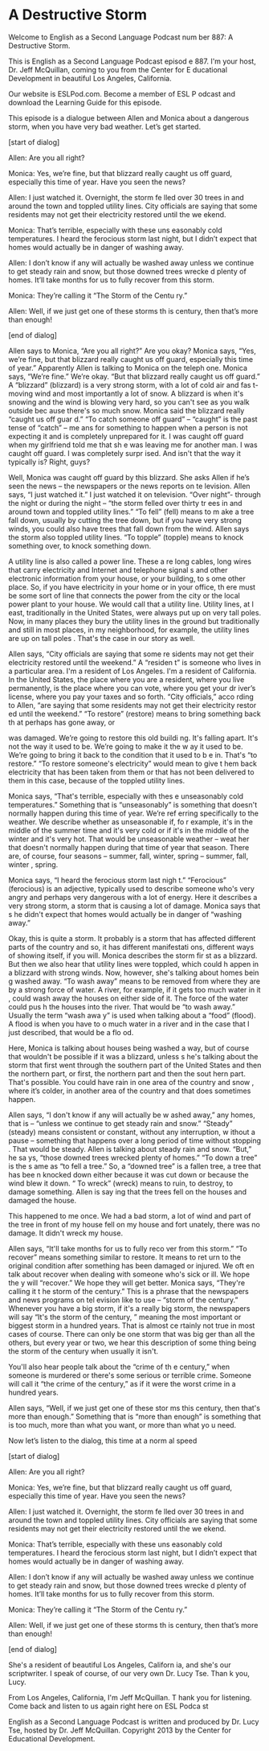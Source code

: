 # A Destructive Storm

Welcome to English as a Second Language Podcast num ber 887: A Destructive Storm. 

This is English as a Second Language Podcast episod e 887. I'm your host, Dr. Jeff McQuillan, coming to you from the Center for E ducational Development in beautiful Los Angeles, California.  

Our website is ESLPod.com. Become a member of ESL P odcast and download the Learning Guide for this episode.  

This episode is a dialogue between Allen and Monica  about a dangerous storm, when you have very bad weather. Let’s get started. 

[start of dialog] 

Allen:  Are you all right? 

Monica:  Yes, we’re fine, but that blizzard really caught us off guard, especially this time of year.  Have you seen the news? 

Allen:  I just watched it.  Overnight, the storm fe lled over 30 trees in and around the town and toppled utility lines.  City officials  are saying that some residents may not get their electricity restored until the we ekend.   

Monica:  That’s terrible, especially with these uns easonably cold temperatures.  I heard the ferocious storm last night, but I didn’t expect that homes would actually be in danger of washing away.   

Allen:  I don’t know if any will actually be washed  away unless we continue to get steady rain and snow, but those downed trees wrecke d plenty of homes.  It’ll take months for us to fully recover from this storm. 

Monica:  They’re calling it “The Storm of the Centu ry.” 

Allen:  Well, if we just get one of these storms th is century, then that’s more than enough! 

[end of dialog] 

Allen says to Monica, “Are you all right?” Are you okay? Monica says, “Yes, we’re fine, but that blizzard really caught us off guard,  especially this time of year.” Apparently Allen is talking to Monica on the teleph one. Monica says, “We’re fine.” We’re okay. “But that blizzard really caught us off  guard.” A “blizzard” (blizzard) is a very strong storm, with a lot of cold air and fas t-moving wind and most importantly a lot of snow. A blizzard is when it's snowing and the wind is blowing very hard, so you can't see as you walk outside bec ause there's so much snow. Monica said the blizzard really “caught us off guar d.” “To catch someone off guard” – “caught” is the past tense of “catch” – me ans for something to happen when a person is not expecting it and is completely  unprepared for it. I was caught off guard when my girlfriend told me that sh e was leaving me for another man. I was caught off guard. I was completely surpr ised. And isn't that the way it typically is? Right, guys?  

Well, Monica was caught off guard by this blizzard.  She asks Allen if he’s seen the news – the newspapers or the news reports on te levision. Allen says, “I just watched it.” I just watched it on television. “Over night”- through the night or during the night – “the storm felled over thirty tr ees in and around town and toppled utility lines.” “To fell” (fell) means to m ake a tree fall down, usually by cutting the tree down, but if you have very strong winds, you could also have trees that fall down from the wind. Allen says the storm also toppled utility lines. “To topple” (topple) means to knock something over,  to knock something down.  

A utility line is also called a power line. These a re long cables, long wires that carry electricity and Internet and telephone signal s and other electronic information from your house, or your building, to s ome other place. So, if you have electricity in your home or in your office, th ere must be some sort of line that connects the power from the city or the local power plant to your house. We would call that a utility line. Utility lines, at l east, traditionally in the United States, were always put up on very tall poles. Now, in many  places they bury the utility lines in the ground but traditionally and still in most places, in my neighborhood, for example, the utility lines are up on tall poles . That's the case in our story as well.  

Allen says, “City officials are saying that some re sidents may not get their electricity restored until the weekend.” A “residen t” is someone who lives in a particular area. I'm a resident of Los Angeles. I'm  a resident of California. In the United States, the place where you are a resident, where you live permanently, is the place where you can vote, where you get your dr iver’s license, where you pay your taxes and so forth. “City officials,” acco rding to Allen, “are saying that some residents may not get their electricity restor ed until the weekend.” “To restore” (restore) means to bring something back th at perhaps has gone away, or  

was damaged. We’re going to restore this old buildi ng. It's falling apart. It's not the way it used to be. We’re going to make it the w ay it used to be. We’re going to bring it back to the condition that it used to b e in. That's “to restore.” “To restore someone's electricity” would mean to give t hem back electricity that has been taken from them or that has not been delivered  to them in this case, because of the toppled utility lines.  

Monica says, “That's terrible, especially with thes e unseasonably cold temperatures.” Something that is “unseasonably” is something that doesn't normally happen during this time of year. We’re ref erring specifically to the weather. We describe whether as unseasonable if, fo r example, it's in the middle of the summer time and it's very cold or if it's in  the middle of the winter and it's very hot. That would be unseasonable weather – weat her that doesn't normally happen during that time of year that season. There are, of course, four seasons – summer, fall, winter, spring – summer, fall, winter , spring. 

Monica says, “I heard the ferocious storm last nigh t.” “Ferocious” (ferocious) is an adjective, typically used to describe someone who's  very angry and perhaps very dangerous with a lot of energy. Here it describes a  very strong storm, a storm that is causing a lot of damage. Monica says that s he didn't expect that homes would actually be in danger of “washing away.”  

Okay, this is quite a storm. It probably is a storm  that has affected different parts of the country and so, it has different manifestati ons, different ways of showing itself, if you will. Monica describes the storm fir st as a blizzard. But then we also hear that utility lines were toppled, which could h appen in a blizzard with strong winds. Now, however, she's talking about homes bein g washed away. “To wash away” means to be removed from where they are by a strong force of water. A river, for example, if it gets too much water in it , could wash away the houses on either side of it. The force of the water could pus h the houses into the river. That would be “to wash away.” Usually the term “wash awa y” is used when talking about a “food” (flood). A flood is when you have to o much water in a river and in the case that I just described, that would be a flo od.  

Here, Monica is talking about houses being washed a way, but of course that wouldn't be possible if it was a blizzard, unless s he's talking about the storm that first went through the southern part of the United States and then the northern part, or first, the northern part and then the sout hern part. That's possible. You could have rain in one area of the country and snow , where it’s colder, in another area of the country and that does sometimes happen.   

Allen says, “I don't know if any will actually be w ashed away,” any homes, that is – “unless we continue to get steady rain and snow.”  “Steady” (steady) means consistent or constant, without any interruption, w ithout a pause – something that happens over a long period of time without stopping . That would be steady. Allen is talking about steady rain and snow. “But,” he sa ys, “those downed trees wrecked plenty of homes.” “To down a tree” is the s ame as “to fell a tree.” So, a “downed tree” is a fallen tree, a tree that has bee n knocked down either because it was cut down or because the wind blew it down. “ To wreck” (wreck) means to ruin, to destroy, to damage something. Allen is say ing that the trees fell on the houses and damaged the house.  

This happened to me once. We had a bad storm, a lot  of wind and part of the tree in front of my house fell on my house and fort unately, there was no damage. It didn't wreck my house.  

Allen says, “It'll take months for us to fully reco ver from this storm.” “To recover” means something similar to restore. It means to ret urn to the original condition after something has been damaged or injured. We oft en talk about recover when dealing with someone who's sick or ill. We hope the y will “recover.” We hope they will get better. Monica says, “They're calling it t he storm of the century.” This is a phrase that the newspapers and news programs on tel evision like to use – “storm of the century.” Whenever you have a big storm, if it's a really big storm, the newspapers will say “It's the storm of the century, ” meaning the most important or biggest storm in a hundred years. That is almost ce rtainly not true in most cases of course. There can only be one storm that was big ger than all the others, but every year or two, we hear this description of some thing being the storm of the century when usually it isn't.  

You'll also hear people talk about the “crime of th e century,” when someone is murdered or there's some serious or terrible crime.  Someone will call it “the crime of the century,” as if it were the worst crime in a  hundred years.  

Allen says, “Well, if we just get one of these stor ms this century, then that's more than enough.” Something that is “more than enough” is something that is too much, more than what you want, or more than what yo u need.  

Now let’s listen to the dialog, this time at a norm al speed  

[start of dialog] 

Allen:  Are you all right? 

Monica:  Yes, we’re fine, but that blizzard really caught us off guard, especially this time of year.  Have you seen the news? 

Allen:  I just watched it.  Overnight, the storm fe lled over 30 trees in and around the town and toppled utility lines.  City officials  are saying that some residents may not get their electricity restored until the we ekend.   

Monica:  That’s terrible, especially with these uns easonably cold temperatures.  I heard the ferocious storm last night, but I didn’t expect that homes would actually be in danger of washing away.   

Allen:  I don’t know if any will actually be washed  away unless we continue to get steady rain and snow, but those downed trees wrecke d plenty of homes.  It’ll take months for us to fully recover from this storm. 

Monica:  They’re calling it “The Storm of the Centu ry.” 

Allen:  Well, if we just get one of these storms th is century, then that’s more than enough! 

[end of dialog] 

She's a resident of beautiful Los Angeles, Californ ia, and she's our scriptwriter. I speak of course, of our very own Dr. Lucy Tse. Than k you, Lucy. 

From Los Angeles, California, I'm Jeff McQuillan. T hank you for listening. Come back and listen to us again right here on ESL Podca st 

English as a Second Language Podcast is written and  produced by Dr. Lucy Tse, hosted by Dr. Jeff McQuillan. Copyright 2013 by the  Center for Educational Development.

